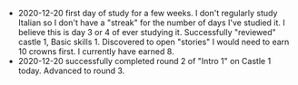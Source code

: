 * 2020-12-20 first day of study for a few weeks. I don't regularly study Italian so I don't have a "streak" for the number of days I've studied it. I believe this is day 3 or 4 of ever studying it.  Successfully "reviewed" castle 1, Basic skills 1. Discovered to open "stories" I would need to earn 10 crowns first. I currently have earned 8. <br>
* 2020-12-20 successfully completed round 2 of "Intro 1" on Castle 1 today. Advanced to round 3. <br>
